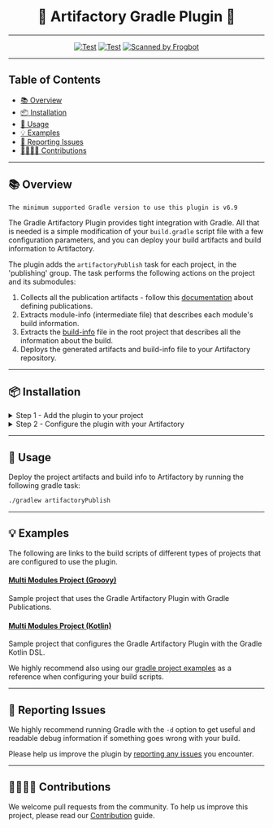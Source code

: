 <div align="center">

# 🐸 Artifactory Gradle Plugin 🐘

</div>

---

<div align="center">

[![Test](https://github.com/jfrog/artifactory-gradle-plugin/actions/workflows/test.yml/badge.svg?branch=main)](https://github.com/jfrog/artifactory-gradle-plugin/actions/workflows/test.yml?query=branch%3Amain)
[![Test](https://github.com/jfrog/artifactory-gradle-plugin/actions/workflows/gradle.yml/badge.svg?branch=main)](https://github.com/jfrog/artifactory-gradle-plugin/actions/workflows/gradle.yml??query=branch%3Amain)
[![Scanned by Frogbot](https://raw.github.com/jfrog/frogbot/master/images/frogbot-badge.svg)](https://github.com/jfrog/frogbot#readme)

</div>

---

## Table of Contents

- [📚 Overview](#-overview)
- [📦 Installation](#-installation)
- [🚀 Usage](#-usage)
- [💡 Examples](#-examples)
- [🐞 Reporting Issues](#-reporting-issues)
- [🫱🏻‍🫲🏼 Contributions](#-contributions)

---

## 📚 Overview

```The minimum supported Gradle version to use this plugin is v6.9```

The Gradle Artifactory Plugin provides tight integration with Gradle. All that is needed is a simple modification of
your
```build.gradle```
script file with a few configuration parameters, and you can deploy your build artifacts and build information to
Artifactory.

The plugin adds the ```artifactoryPublish``` task for each project, in the 'publishing' group.
The task performs the following actions on the project and its submodules:

1. Collects all the publication artifacts - follow
   this [documentation](https://docs.gradle.org/current/userguide/publishing_setup.html) about defining publications.
2. Extracts module-info (intermediate file) that describes each module's build information.
3. Extracts the [build-info](https://www.buildinfo.org/) file in the root project that describes all the information
   about the build.
4. Deploys the generated artifacts and build-info file to your Artifactory repository.

---

## 📦 Installation

<details>

<summary>Step 1 - Add the plugin to your project</summary>

---

Add the following snippet to your build script:

Kotlin Format:

```kotlin
// Replace <plugin version> with the version of the Gradle Artifactory Plugin.
plugins {
    id("com.jfrog.artifactory") version "<plugin version>"
}
```

<details>
<summary>Groovy Format</summary>

```groovy
plugins {
    id "com.jfrog.artifactory" version "<plugin version>"
}
```

</details>

---

</details>

<details>

<summary>Step 2 - Configure the plugin with your Artifactory</summary>

---

Add the following basic minimal artifactory convention snippet to your build script and adjust it with your platform
information:

```kotlin
artifactory {
    publish {
        // Define the Artifactory URL to publish the artifacts
        contextUrl = uri('http://127.0.0.1:8081/artifactory')
        // Define the project repository to which the artifacts will be published
        repository {
            // The Artifactory repository key
            repoKey = 'libs-snapshot-local'
            // The publisher username
            username = "${artifactory_user}"
            // The publisher password
            password = "${artifactory_password}"
        }
    }

    // Include all configured publications for all the module tasks
    defaults {
        publifications('ALL_PUBLICATIONS')
    }
}
```

### ⚙️ Advance Configurations

Documentations about all the configuration options that the plugin offers allowing more advance control on the
operations the plugin executes:

<details>
<summary>Artifactory Configurations</summary>

---

This configuration defines the information needed by the tasks to access the Artifactory instance to which the artifacts
will be published.

```kotlin
artifactory {
    publish {
        // Define the Artifactory URL to publish the artifacts
        contextUrl = uri('http://127.0.0.1:8081/artifactory')
        // Define the project repository to which the artifacts will be published
        repository {
            // The Artifactory repository key
            repoKey = 'libs-snapshot-local'
            // The publisher username
            username = "${artifactory_user}"
            // The publisher password
            password = "${artifactory_password}"

            // This is an optional section (relevant only when publishIvy = true) for configuring Ivy publication.
            ivy {
                ivyLayout = '[organization]/[module]/ivy-[revision].xml'
                artifactLayout = '[organization]/[module]/[revision]/[module]-[revision](-[classifier]).[ext]'
                //Convert any dots in an [organization] layout value to path separators, similar to Maven's groupId-to-path conversion. True if not specified
                mavenCompatible = true
            }
        }

        // (default: true) Publish the generated build-info file to Artifactory
        publishBuildInfo(false)
        // (default: 3) Number of threads that will work and deploy artifacts to Artifactory
        forkCount = 5
    }

    // Optionally, you can specify global configurations. These configurations will be added for all projects instead of configuring them for each project.
    defaults {
        // artifactoryPublish task attributes...
    }

    // Optionally, configure and control the information and attributes of the generated build-info file.
    // Alternatively, you can configure the attributes by using the `clientConfig.info` object.
    buildInfo {
        // Set specific build and project information for the build-info
        setBuildName('new-strange-name')
        setBuildNumber('' + Random(System.currentTimeMillis()).nextInt(20000))
        setProject('project-key')
        // Add a dynamic property to the build-info
        addEnvironmentProperty('test.adding.dynVar', Date().toString())
        // Generate a copy of the build-info.json file in the following path
        setGeneratedBuildInfoFilePath("/Users/gradle-example-publish/myBuildInfoCopy.json")
        // Generate a file with all the deployed artifacts' information in the following path
        setDdeployableArtifactsFilePath("/Users/gradle-example-publish/myArtifactsInBuild.json")
    }

    // Optionally, you can use and configure your proxy information to use in the task.
    // Alternatively, you can configure the attributes by using the clientConfig.proxy object.
    proxy {
        host = "ProxyHost"
        port = 60
        username = "ProxyUserName"
        password = "ProxyPassword"
    }

    // (default: 300 seconds) Artifactory's connection timeout (in seconds).
    clientConfig.timeout = 600
    // (default: 0 retries) Artifactory's connection retires
    clientConfig.setConnectionRetries(4)
    // (default: false) Set to true to skip TLS certificates verification.
    clientConfig.setInsecureTls(false)
    // (default: false) Set to true to include environment variables while running the tasks
    clientConfig.setIncludeEnvVars(true)
    // Set patterns of environment variables to include/exclude while running the tasks
    clientConfig.setEnvVarsExcludePatterns('*password*,*secret*')
    clientConfig.setEnvVarsIncludePatterns('*not-secret*')
}
```

---

</details>

<details>

<summary>Project Task Configurations</summary>

---

You can configure the attributes for your root project and/or its submodules (projects) to control the task operation
for specific projects. Configure the attributes as follows:

```kotlin
artifactoryPublish {
    // Specify what publications to include when collecting artifacts to publish to Artifactory
    publifications(
            // Publication can be specified as an Object
            publishing.publications.ivyJava,
            // Publication can be specified as a String
            'mavenJava',
            // If this plugin constant string is specified, the plugin will try to apply all the known publications
            'ALL_PUBLICATIONS'
    )

    // Optionally, properties to be attached to the published artifacts.
    setProperties(mapOf(
            'qa.level' to 'basic',
            'dev.team' to 'core'
    ))
    // (default: false) Skip this task for the project (don't include its artifacts when publishing) 
    skip = true
    // (default: true) Publish generated artifacts to Artifactory, can be specified as boolean/string
    publishArtifacts = false
    // (default: true) Publish generated POM files to Artifactory, can be specified as boolean/string
    publishPom = false
    // (default: true) Publish generated Ivy descriptor files to Artifactory, can be specified as boolean/string
    publishIvy = false
}
```

<details>
<summary>Groovy Format</summary>

```groovy
artifactoryPublish {
    publifications('ALL_PUBLICATIONS')

    properties = ['qa.level': 'basic', 'dev.team': 'core']
    // Properties can also be defined with a closure in the format: configName artifactSpec, key1:val1, key2:val2
    properties {
        simpleFile '**:**:**:*@*', simpleFile: 'only on settings file'
    }

    skip = true
    publishArtifacts = false
    publishPom = false
    publishIvy = false
}
```

</details>

</details>

</details>

---

## 🚀 Usage

Deploy the project artifacts and build info to Artifactory by running the following gradle task:

```bash
./gradlew artifactoryPublish
```

---

## 💡 Examples

The following are links to the build scripts of different types of projects that are configured to use the plugin.

#### [Multi Modules Project (Groovy)](./src/functionalTest/resources/gradle-example-publish/build.gradle)

Sample project that uses the Gradle Artifactory Plugin with Gradle Publications.

#### [Multi Modules Project (Kotlin)](./src/functionalTest/resources/gradle-kts-example-publish/build.gradle.kts)

Sample project that configures the Gradle Artifactory Plugin with the Gradle Kotlin DSL.

We highly recommend also using
our [gradle project examples](https://github.com/JFrog/project-examples/tree/master/gradle-examples?_gl=1*pgsvlz*_ga*MTc3OTI0ODE4NS4xNjYyMjgxMjI1*_ga_SQ1NR9VTFJ*MTY4NTM2OTcwMC4yNi4wLjE2ODUzNjk3MDAuNjAuMC4w)
as a reference when configuring your build scripts.

---

## 🐞 Reporting Issues

We highly recommend running Gradle with the ```-d```
option to get useful and readable debug information if something goes wrong with your build.

Please help us improve the plugin
by [reporting any issues](https://github.com/jfrog/artifactory-gradle-plugin/issues/new/choose) you encounter.

---

## 🫱🏻‍🫲🏼 Contributions

We welcome pull requests from the community. To help us improve this project, please read
our [Contribution](./CONTRIBUTING.md#-guidelines) guide.